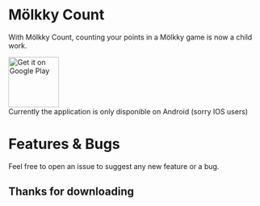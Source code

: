 # Mölkky Count

With Mölkky Count, counting your points in a Mölkky game is now a child work.

<a href='https://play.google.com/store/apps/details?id=dev.vortezz.molkkycount'><img alt="Get it on Google Play" height="100" src="https://play.google.com/intl/en_us/badges/static/images/badges/en_badge_web_generic.png"/></a>
<br>
Currently the application is only disponible on Android (sorry IOS users)

# Features & Bugs

Feel free to open an issue to suggest any new feature or a bug.

## Thanks for downloading
